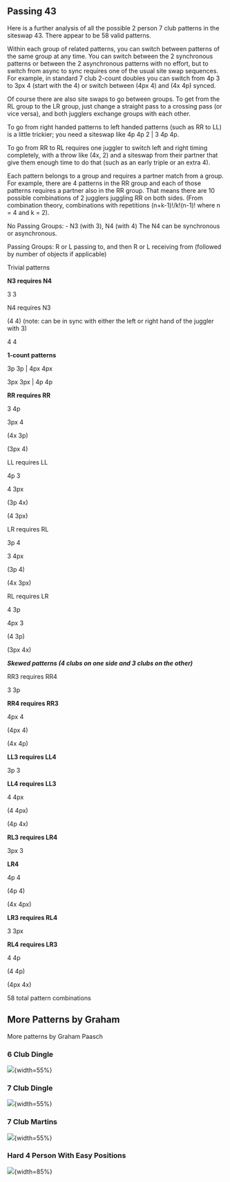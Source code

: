 ##  Passing 43

Here is a further analysis of all the possible 2 person 7 club patterns in the siteswap 43. There appear to be 58 valid patterns.

Within each group of related patterns, you can switch between patterns of the same group at any time. You can switch between the 2 synchronous patterns or between the 2 asynchronous patterns with no effort, but to switch from async to sync requires one of the usual site swap sequences. For example, in standard 7 club 2-count doubles you can switch from 4p 3 to 3px 4 (start with the 4) or switch between (4px 4) and (4x 4p) synced.

Of course there are also site swaps to go between groups. To get from the RL group to the LR group, just change a straight pass to a crossing pass (or vice versa), and both jugglers exchange groups with each other.

To go from right handed patterns to left handed patterns (such as RR to LL) is a little trickier; you need a siteswap like 4p 4p 2 | 3 4p 4p.

To go from RR to RL requires one juggler to switch left and right timing completely, with a throw like (4x, 2) and a siteswap from their partner that give them enough time to do that (such as an early triple or an extra 4).

Each pattern belongs to a group and requires a partner match from a group. For example, there are 4 patterns in the RR group and each of those patterns requires a partner also in the RR group. That means there are 10 possible combinations of 2 jugglers juggling RR on both sides. (From combination theory, combinations with repetitions (n+k-1)!/k!(n-1)! where n = 4 and k = 2).

No Passing Groups: - N3 (with 3), N4 (with 4) The N4 can be synchronous or asynchronous.

Passing Groups: R or L passing to, and then R or L receiving from (followed by number of objects if applicable)

Trivial patterns

**N3 requires N4**

3 3

N4 requires N3

(4 4) (note: can be in sync with either the left or right hand of the juggler with 3)

4 4

**1-count patterns**

3p 3p | 4px 4px

3px 3px | 4p 4p

**RR requires RR**

3 4p

3px 4

(4x 3p)

(3px 4)

LL requires LL

4p 3

4 3px

(3p 4x)

(4 3px)

LR requires RL

3p 4

3 4px

(3p 4)

(4x 3px)

RL requires LR

4 3p

4px 3

(4 3p)

(3px 4x)

***Skewed patterns (4 clubs on one side and 3 clubs on the other)***

RR3 requires RR4

3 3p

**RR4 requires RR3**

4px 4

(4px 4)

(4x 4p)

**LL3 requires LL4**

3p 3

**LL4 requires LL3**

4 4px

(4 4px)

(4p 4x)

**RL3 requires LR4**

3px 3

**LR4**

4p 4

(4p 4)

(4x 4px)

**LR3 requires RL4**

3 3px

**RL4 requires LR3**

4 4p

(4 4p)

(4px 4x)

58 total pattern combinations

## More Patterns by  Graham

More patterns by Graham Paasch 

### 6 Club Dingle

 ![](./media/SixDingle.png){width=55%}

### 7 Club Dingle

 ![](./media/SevenDingle.png){width=55%}

### 7 Club Martins

 ![](./media/SevenClubMartins.jpg){width=55%}

### Hard 4 Person With Easy Positions

 ![](./media/HardFourPersonWithEasyPositions.jpg){width=85%}

